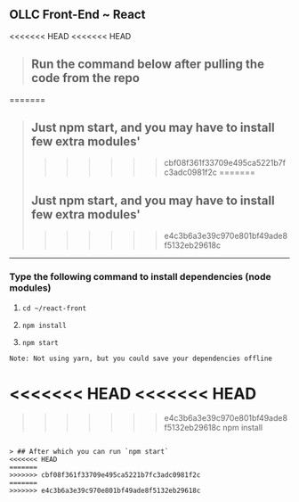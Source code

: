 ## OLLC Front-End ~ React

<<<<<<< HEAD
<<<<<<< HEAD
> ## Run the command below after pulling the code from the repo
=======
> ## Just npm start, and you may have to install few extra modules'
>>>>>>> cbf08f361f33709e495ca5221b7fc3adc0981f2c
=======
> ## Just npm start, and you may have to install few extra modules'
>>>>>>> e4c3b6a3e39c970e801bf49ade8f5132eb29618c

---

### Type the following command to install dependencies (node modules)

1. `cd ~/react-front`

2. `npm install`

3. `npm start`


```
Note: Not using yarn, but you could save your dependencies offline
```
<<<<<<< HEAD
<<<<<<< HEAD
=======
>>>>>>> e4c3b6a3e39c970e801bf49ade8f5132eb29618c
npm install
```

> ## After which you can run `npm start`
<<<<<<< HEAD
=======
>>>>>>> cbf08f361f33709e495ca5221b7fc3adc0981f2c
=======
>>>>>>> e4c3b6a3e39c970e801bf49ade8f5132eb29618c
